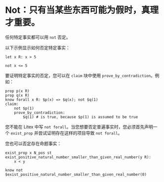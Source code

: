 # Not：只有当某些东西可能为假时，真理才重要。

任何特定事实都可以用 `not` 否定。

以下示例显示如何否定特定事实：

```litex
let x R: x > 5

not x <= 5
```

要证明特定事实的否定，您可以在 `claim` 块中使用 `prove_by_contradiction`。例如：

```litex
prop p(x R)
prop q(x R)
know forall x R: $p(x) => $q(x); not $q(1)
claim:
    not $p(1)
    prove_by_contradiction:
        $q(1) # is true, because $p(1) is assumed to be true
```

您不能在 Litex 中写 `not forall`。当您想要否定普遍事实时，您必须首先声明一个 `exist_prop` 并尝试证明存在这样的项目导致 `not forall`。

您也可以否定存在命题事实：

```litex
exist_prop x N_pos st exist_positive_natural_number_smaller_than_given_real_number(y R):
    x < y

know not $exist_positive_natural_number_smaller_than_given_real_number(0)
```
